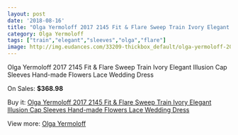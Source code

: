 ```yaml
---
layout: post
date: '2018-08-16'
title: "Olga Yermoloff 2017 2145 Fit & Flare Sweep Train Ivory Elegant Illusion Cap Sleeves Hand-made Flowers Lace Wedding Dress"
category: Olga Yermoloff
tags: ["train","elegant","sleeves","olga","flare"]
image: http://img.eudances.com/33209-thickbox_default/olga-yermoloff-2017-2145-fit-flare-sweep-train-ivory-elegant-illusion-cap-sleeves-hand-made-flowers-lace-wedding-dress.jpg
---
```

Olga Yermoloff 2017 2145 Fit & Flare Sweep Train Ivory Elegant Illusion Cap Sleeves Hand-made Flowers Lace Wedding Dress

On Sales: **$368.98**
<a href="https://www.eudances.com/en/olga-yermoloff/10191-olga-yermoloff-2017-2145-fit-flare-sweep-train-ivory-elegant-illusion-cap-sleeves-hand-made-flowers-lace-wedding-dress.html"><amp-img layout="responsive" width="600" height="600" src="//img.eudances.com/33209-thickbox_default/olga-yermoloff-2017-2145-fit-flare-sweep-train-ivory-elegant-illusion-cap-sleeves-hand-made-flowers-lace-wedding-dress.jpg" alt="Olga Yermoloff 2017 2145 Fit & Flare Sweep Train Ivory Elegant Illusion Cap Sleeves Hand-made Flowers Lace Wedding Dress 0" /></a>
<a href="https://www.eudances.com/en/olga-yermoloff/10191-olga-yermoloff-2017-2145-fit-flare-sweep-train-ivory-elegant-illusion-cap-sleeves-hand-made-flowers-lace-wedding-dress.html"><amp-img layout="responsive" width="600" height="600" src="//img.eudances.com/33210-thickbox_default/olga-yermoloff-2017-2145-fit-flare-sweep-train-ivory-elegant-illusion-cap-sleeves-hand-made-flowers-lace-wedding-dress.jpg" alt="Olga Yermoloff 2017 2145 Fit & Flare Sweep Train Ivory Elegant Illusion Cap Sleeves Hand-made Flowers Lace Wedding Dress 1" /></a>

Buy it: [Olga Yermoloff 2017 2145 Fit & Flare Sweep Train Ivory Elegant Illusion Cap Sleeves Hand-made Flowers Lace Wedding Dress](https://www.eudances.com/en/olga-yermoloff/10191-olga-yermoloff-2017-2145-fit-flare-sweep-train-ivory-elegant-illusion-cap-sleeves-hand-made-flowers-lace-wedding-dress.html "Olga Yermoloff 2017 2145 Fit & Flare Sweep Train Ivory Elegant Illusion Cap Sleeves Hand-made Flowers Lace Wedding Dress")

View more: [Olga Yermoloff](https://www.eudances.com/en/167-olga-yermoloff "Olga Yermoloff")